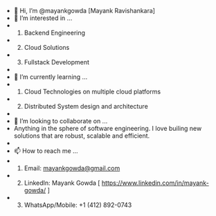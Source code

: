 - 👋 Hi, I’m @mayankgowda [Mayank Ravishankara]
- 👀 I’m interested in ...
-   1. Backend Engineering
-   2. Cloud Solutions
-   3. Fullstack Development
-   
- 🌱 I’m currently learning ...
-   1. Cloud Technologies on multiple cloud platforms
-   2. Distributed System design and architecture
-   
- 💞️ I’m looking to collaborate on ...
-   Anything in the sphere of software engineering. I love builing new solutions that are robust, scalable and efficient.
-   
- 📫 How to reach me ...
-   1. Email: mayankgowda@gmail.com
-   2. LinkedIn: Mayank Gowda [ https://www.linkedin.com/in/mayank-gowda/ ]
-   3. WhatsApp/Mobile: +1 (412) 892-0743

<!---
mayankgowda/mayankgowda is a ✨ special ✨ repository because its `README.md` (this file) appears on your GitHub profile.
You can click the Preview link to take a look at your changes.
--->
